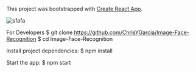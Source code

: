 This project was bootstrapped with [Create React App](https://github.com/facebook/create-react-app).

![sfafa](https://user-images.githubusercontent.com/20629139/47841321-3687e800-dd87-11e8-97c0-ed558e8a3094.PNG)

For Developers
$ git clone https://github.com/ChrisYGarcia/Image-Face-Recognition
$ cd Image-Face-Recognition

Install project dependencies:
$ npm install

Start the app:
$ npm start
